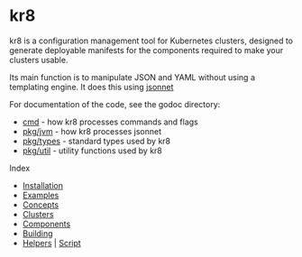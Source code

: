 # kr8

kr8 is a configuration management tool for Kubernetes clusters, designed to generate deployable manifests for the components required to make your clusters usable.

Its main function is to manipulate JSON and YAML without using a templating engine. It does this using [jsonnet](http://jsonnet.org)

For documentation of the code, see the godoc directory:

* [cmd](godoc/cmd.md) - how kr8 processes commands and flags
* [pkg/jvm](godoc/kr8-jsonnet.md) - how kr8 processes jsonnet
* [pkg/types](godoc/kr8-types.md) - standard types used by kr8
* [pkg/util](godoc/kr8-util.md) - utility functions used by kr8

Index

* [Installation](installation.md)
* [Examples](../example)
* [Concepts](concepts/overview.md)
* [Clusters](concepts/clusters.md)
* [Components](concepts/components.md)
* [Building](building.md)
* [Helpers](helpers.md) | [Script](../scripts/kr8-helpers)
